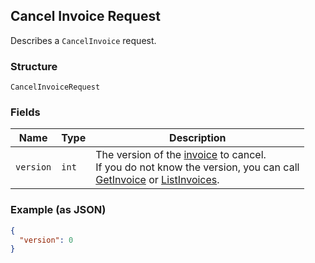 ## Cancel Invoice Request

Describes a `CancelInvoice` request.

### Structure

`CancelInvoiceRequest`

### Fields

| Name | Type | Description |
|  --- | --- | --- |
| `version` | `int` | The version of the [invoice](#type-invoice) to cancel.<br>If you do not know the version, you can call <br>[GetInvoice](#endpoint-Invoices-GetInvoice) or [ListInvoices](#endpoint-Invoices-ListInvoices). |

### Example (as JSON)

```json
{
  "version": 0
}
```

